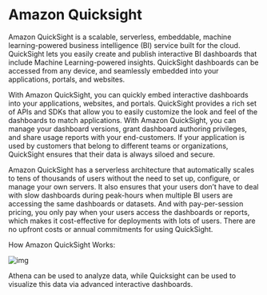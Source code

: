 # Amazon Quicksight

Amazon QuickSight is a scalable, serverless, embeddable, machine learning-powered business intelligence (BI) service built for the cloud. QuickSight lets you easily create and publish interactive BI dashboards that include Machine Learning-powered insights. QuickSight dashboards can be accessed from any device, and seamlessly embedded into your applications, portals, and websites.

With Amazon QuickSight, you can quickly embed interactive dashboards into your applications, websites, and portals. QuickSight provides a rich set of APIs and SDKs that allow you to easily customize the look and feel of the dashboards to match applications. With Amazon QuickSight, you can manage your dashboard versions, grant dashboard authoring privileges, and share usage reports with your end-customers. If your application is used by customers that belong to different teams or organizations, QuickSight ensures that their data is always siloed and secure.

Amazon QuickSight has a serverless architecture that automatically scales to tens of thousands of users without the need to set up, configure, or manage your own servers. It also ensures that your users don’t have to deal with slow dashboards during peak-hours when multiple BI users are accessing the same dashboards or datasets. And with pay-per-session pricing, you only pay when your users access the dashboards or reports, which makes it cost-effective for deployments with lots of users. There are no upfront costs or annual commitments for using QuickSight.

How Amazon QuickSight Works:

![img](https://d1.awsstatic.com/r2018/h/QuickSight%20Q/How%20QuickSight%20Works_without%20Q_final.026e51297c1fa18b850ce2ffc1575a9124bbad16.png)

Athena can be used to analyze data, while Quicksight can be used to visualize this data via advanced interactive dashboards.
